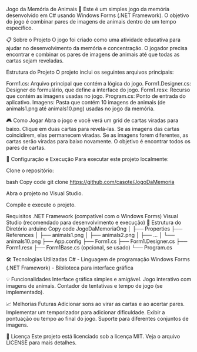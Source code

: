 Jogo da Memória de Animais 🦁
Este é um simples jogo da memória desenvolvido em C# usando Windows Forms (.NET Framework). O objetivo do jogo é combinar pares de imagens de animais dentro de um tempo específico.

📋 Sobre o Projeto
O jogo foi criado como uma atividade educativa para ajudar no desenvolvimento da memória e concentração. O jogador precisa encontrar e combinar os pares de imagens de animais até que todas as cartas sejam reveladas.

Estrutura do Projeto
O projeto inclui os seguintes arquivos principais:

Form1.cs: Arquivo principal que contém a lógica do jogo.
Form1.Designer.cs: Designer do formulário, que define a interface do jogo.
Form1.resx: Recurso que contém as imagens usadas no jogo.
Program.cs: Ponto de entrada do aplicativo.
Imagens: Pasta que contém 10 imagens de animais (de animals1.png até animals10.png) usadas no jogo da memória.

🎮 Como Jogar
Abra o jogo e você verá um grid de cartas viradas para baixo.
Clique em duas cartas para revelá-las.
Se as imagens das cartas coincidirem, elas permanecem viradas.
Se as imagens forem diferentes, as cartas serão viradas para baixo novamente.
O objetivo é encontrar todos os pares de cartas.

🚀 Configuração e Execução
Para executar este projeto localmente:

Clone o repositório:

bash
Copy code
git clone https://github.com/casote/JogoDaMemoria

Abra o projeto no Visual Studio.

Compile e execute o projeto.

Requisitos
.NET Framework (compatível com o Windows Forms)
Visual Studio (recomendado para desenvolvimento e execução)
📂 Estrutura do Diretório
arduino
Copy code
JogoDaMemoriaOng
│
├── Properties
├── References
│   ├── animals1.png
│   ├── animals2.png
│   ├── ...
│   └── animals10.png
├── App.config
├── Form1.cs
├── Form1.Designer.cs
├── Form1.resx
├── Form1Base.cs (opcional, se usado)
└── Program.cs

🛠️ Tecnologias Utilizadas
C# - Linguagem de programação
Windows Forms (.NET Framework) - Biblioteca para interface gráfica

💡 Funcionalidades
Interface gráfica simples e amigável.
Jogo interativo com imagens de animais.
Contador de tentativas e tempo de jogo (se implementado).

📈 Melhorias Futuras
Adicionar sons ao virar as cartas e ao acertar pares.
Implementar um temporizador para adicionar dificuldade.
Exibir a pontuação ou tempo ao final do jogo.
Suporte para diferentes conjuntos de imagens.

📄 Licença
Este projeto está licenciado sob a licença MIT. Veja o arquivo LICENSE para mais detalhes.
